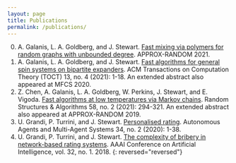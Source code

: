 ```yaml
---
layout: page                                                                    
title: Publications                                                                    
permalink: /publications/                                                              
---                                                                             
```

                                                                               
0. A. Galanis, L. A. Goldberg, and J. Stewart. [Fast mixing via polymers for random graphs with unbounded degree](https://arxiv.org/abs/2105.00524). APPROX-RANDOM 2021. 
0. A. Galanis, L. A. Goldberg, and J. Stewart. [Fast algorithms for general spin systems on bipartite expanders](https://arxiv.org/abs/2004.13442). ACM Transactions on Computation Theory (TOCT) 13, no. 4 (2021): 1-18. An extended abstract also appeared at MFCS 2020.
0. Z. Chen, A. Galanis, L. A. Goldberg, W. Perkins, J. Stewart, and E. Vigoda. [Fast algorithms at low temperatures via Markov chains](https://arxiv.org/abs/1901.06653). Random Structures & Algorithms 58, no. 2 (2021): 294-321. An extended abstract also appeared at APPROX-RANDOM 2019. 
0. U. Grandi, P. Turrini, and J. Stewart. [Personalised rating](https://hal.archives-ouvertes.fr/hal-03066902/document). Autonomous Agents and Multi-Agent Systems 34, no.
2 (2020): 1-38.
0. U. Grandi, P. Turrini, and J. Stewart. [The complexity of bribery in network-based rating systems](https://ojs.aaai.org/index.php/AAAI/article/view/11474). AAAI Conference on Artificial Intelligence, vol. 32, no. 1. 2018. 
{: reversed="reversed"}
